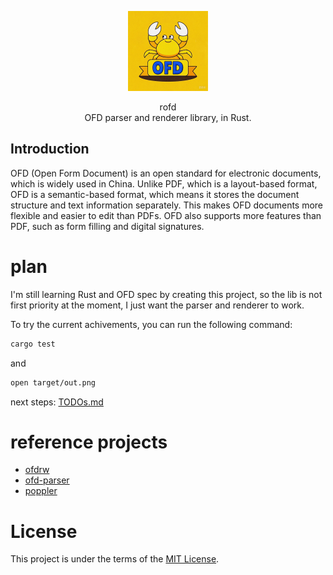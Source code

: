 <p align="center"><img width="128" height="128" src="./resources/logo.png" alt="logo"></p>

<p align="center">rofd </br> OFD parser and renderer library, in Rust.</p>
<p align="center"></p>


## Introduction

OFD (Open Form Document) is an open standard for electronic documents, which is widely used in China. Unlike PDF, which is a layout-based format, OFD is a semantic-based format, which means it stores the document structure and text information separately. This makes OFD documents more flexible and easier to edit than PDFs. OFD also supports more features than PDF, such as form filling and digital signatures.


# plan

I'm still learning Rust and OFD spec by creating this project, so the lib is not first priority at the moment, I just want the parser and renderer to work.

To try the current achivements, you can run the following command:

```bash
cargo test
```

and

```bash
open target/out.png
```

next steps: [TODOs.md](TODOs.md)

# reference projects

- [ofdrw](https://github.com/ofdrw/ofdrw)
- [ofd-parser](https://github.com/jyh2012/ofd-parser)
- [poppler](https://gitlab.freedesktop.org/poppler/poppler)

# License

This project is under the terms of the [MIT License](https://github.com/rofd/rofd/blob/main/LICENSE).
